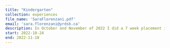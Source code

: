 ```yaml
---
title: "Kindergarten"
collection: experiences
file_name: 'SaraFlorenzani.pdf'
email: 'sara.florenzani@yrdsb.ca'
description: In October and November of 2022 I did a 7 week placement in a kindergarten classroom. I created learning centers and supported play based learning. I taught literacy, math, drama, and music. I also helped the class put on a musical performance at an assembly. 
start: 2022-10-24
end: 2022-11-18
---
```

